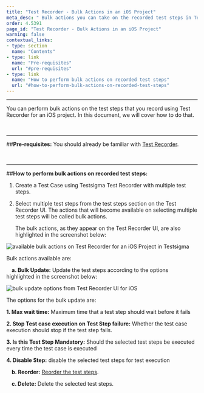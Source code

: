 ```yaml
---
title: "Test Recorder - Bulk Actions in an iOS Project"
meta_desc: " Bulk actions you can take on the recorded test steps in Testsigma’s Test Recorder UI for an iOS project"
order: 4.5391
page_id: "Test Recorder - Bulk Actions in an iOS Project"
warning: false
contextual_links:
- type: section
  name: "Contents" 
- type: link
  name: "Pre-requisites"
  url: "#pre-requisites"
- type: link
  name: "How to perform bulk actions on recorded test steps"
  url: "#how-to-perform-bulk-actions-on-recorded-test-steps"
---
```


---
You can perform bulk actions on the test steps that you record using Test Recorder for an iOS project. In this document, we will cover how to do that.

&emsp;

---
##**Pre-requisites:**
You should already be familiar with [Test Recorder](https://testsigma.com/docs/test-cases/create-steps-recorder/ios-apps/overview/).

&emsp;

---
##**How to perform bulk actions on recorded test steps:**
1. Create a Test Case using Testsigma Test Recorder with multiple test steps.
   
2. Select multiple test steps from the test steps section on the Test Recorder UI. The actions that will become available on selecting multiple test steps will be called bulk actions. 

	The bulk actions, as they appear on the Test Recorder UI, are also highlighted in the screenshot below:

![available bulk actions on Test Recorder for an iOS Project in Testsigma](https://docs.testsigma.com/images/bulk-actions/bulk-actions-mobile-inspector-ios-testsigma.png)

Bulk actions available are:

&emsp;**a. Bulk Update:** Update the test steps according to the options highlighted in the screenshot below:

![bulk update options from Test Recorder UI for iOS](https://docs.testsigma.com/images/bulk-actions/bulk-update-options-testsigma-mobile-inspector-ios.png)

The options for the bulk update are:

**1. Max wait time:** Maximum time that a test step should wait before it fails

**2. Stop Test case execution on Test Step failure:** Whether the test case execution should stop if the test step fails.

**3. Is this Test Step Mandatory:** Should the selected test steps be executed every time the test case is executed

**4. Disable Step:** disable the selected test steps for test execution


&emsp;**b. Reorder:** [Reorder the test steps](https://testsigma.com/docs/test-cases/create-steps-recorder/ios-apps/reorder/).

&emsp;**c. Delete:** Delete the selected test steps.






